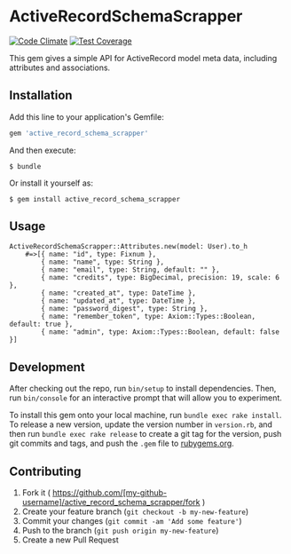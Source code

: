 # ActiveRecordSchemaScrapper
[![Code Climate](https://codeclimate.com/github/zeisler/active_record_schema_scrapper/badges/gpa.svg)](https://codeclimate.com/github/zeisler/active_record_schema_scrapper)
[![Test Coverage](https://codeclimate.com/github/zeisler/active_record_schema_scrapper/badges/coverage.svg)](https://codeclimate.com/github/zeisler/active_record_schema_scrapper/coverage)

This gem gives a simple API for ActiveRecord model meta data, including attributes and associations.

## Installation

Add this line to your application's Gemfile:

```ruby
gem 'active_record_schema_scrapper'
```

And then execute:

    $ bundle

Or install it yourself as:

    $ gem install active_record_schema_scrapper

## Usage

    ActiveRecordSchemaScrapper::Attributes.new(model: User).to_h 
        #=>[{ name: "id", type: Fixnum },
            { name: "name", type: String },
            { name: "email", type: String, default: "" },
            { name: "credits", type: BigDecimal, precision: 19, scale: 6 },
            { name: "created_at", type: DateTime },
            { name: "updated_at", type: DateTime },
            { name: "password_digest", type: String },
            { name: "remember_token", type: Axiom::Types::Boolean, default: true },
            { name: "admin", type: Axiom::Types::Boolean, default: false }]

## Development

After checking out the repo, run `bin/setup` to install dependencies. Then, run `bin/console` for an interactive prompt that will allow you to experiment.

To install this gem onto your local machine, run `bundle exec rake install`. To release a new version, update the version number in `version.rb`, and then run `bundle exec rake release` to create a git tag for the version, push git commits and tags, and push the `.gem` file to [rubygems.org](https://rubygems.org).

## Contributing

1. Fork it ( https://github.com/[my-github-username]/active_record_schema_scrapper/fork )
2. Create your feature branch (`git checkout -b my-new-feature`)
3. Commit your changes (`git commit -am 'Add some feature'`)
4. Push to the branch (`git push origin my-new-feature`)
5. Create a new Pull Request
